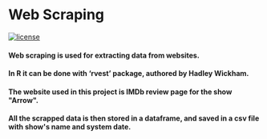 # Web Scraping
[![license](https://img.shields.io/github/license/mashape/apistatus.svg)](https://github.com/rohan1704/Web-scraping-in-R/blob/master/LICENSE)

#### Web scraping is used for extracting data from websites.

#### In R it can be done with ‘rvest’ package, authored by Hadley Wickham.

#### The website used in this project is IMDb review page for the show "Arrow".

#### All the scrapped data is then stored in a dataframe, and saved in a csv file with show's name and system date.
